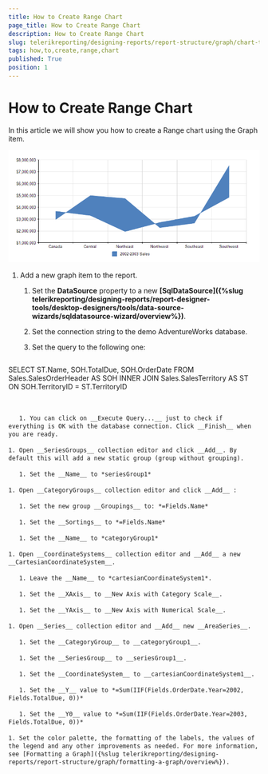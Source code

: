 ```yaml
---
title: How to Create Range Chart
page_title: How to Create Range Chart 
description: How to Create Range Chart
slug: telerikreporting/designing-reports/report-structure/graph/chart-types/range-charts/how-to-create-range-chart
tags: how,to,create,range,chart
published: True
position: 1
---
```


# How to Create Range Chart

In this article we will show you how to create a Range chart using the Graph item. 

  ![Range Area Chart](images/Graph/RangeAreaChart.png)


1. Add a new graph item to the report.

   1. Set the __DataSource__ property to a new __[SqlDataSource]({%slug telerikreporting/designing-reports/report-designer-tools/desktop-designers/tools/data-source-wizards/sqldatasource-wizard/overview%})__. 

   1. Set the connection string to the demo AdventureWorks database.

   1. Set the query to the following one:

    
      ````sql
SELECT ST.Name, SOH.TotalDue, SOH.OrderDate
FROM Sales.SalesOrderHeader AS SOH
INNER JOIN Sales.SalesTerritory AS ST ON SOH.TerritoryID = ST.TerritoryID
````


   1. You can click on __Execute Query...__ just to check if everything is OK with the database connection. Click __Finish__ when you are ready. 

1. Open __SeriesGroups__ collection editor and click __Add__. By default this will add a new static group (group without grouping). 

   1. Set the __Name__ to *seriesGroup1* 

1. Open __CategoryGroups__ collection editor and click __Add__ : 

   1. Set the new group __Groupings__ to: *=Fields.Name* 

   1. Set the __Sortings__ to *=Fields.Name* 

   1. Set the __Name__ to *categoryGroup1* 

1. Open __CoordinateSystems__ collection editor and __Add__ a new __CartesianCoordinateSystem__. 

   1. Leave the __Name__ to *cartesianCoordinateSystem1*. 

   1. Set the __XAxis__ to __New Axis with Category Scale__. 

   1. Set the __YAxis__ to __New Axis with Numerical Scale__. 

1. Open __Series__ collection editor and __Add__ new __AreaSeries__. 

   1. Set the __CategoryGroup__ to __categoryGroup1__. 

   1. Set the __SeriesGroup__ to __seriesGroup1__. 

   1. Set the __CoordinateSystem__ to __cartesianCoordinateSystem1__. 

   1. Set the __Y__ value to *=Sum(IIF(Fields.OrderDate.Year=2002, Fields.TotalDue, 0))* 

   1. Set the __Y0__ value to *=Sum(IIF(Fields.OrderDate.Year=2003, Fields.TotalDue, 0))* 

1. Set the color palette, the formatting of the labels, the values of the legend and any other improvements as needed. For more information, see [Formatting a Graph]({%slug telerikreporting/designing-reports/report-structure/graph/formatting-a-graph/overview%}). 
